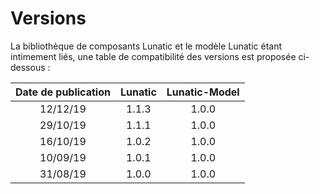 # Versions

La bibliothèque de composants Lunatic et le modèle Lunatic étant intimement liés, une table de compatibilité des versions est proposée ci-dessous :

| Date de publication | Lunatic | Lunatic-Model |
| :-----------------: | :-----: | :-----------: |
|      12/12/19       |  1.1.3  |     1.0.0     |
|      29/10/19       |  1.1.1  |     1.0.0     |
|      16/10/19       |  1.0.2  |     1.0.0     |
|      10/09/19       |  1.0.1  |     1.0.0     |
|      31/08/19       |  1.0.0  |     1.0.0     |
